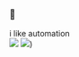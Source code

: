 ### 🦈

i like automation  
![](https://github-readme-stats.vercel.app/api/top-langs/?username=d-aughter)
![](https://github-readme-stats.vercel.app/api?username=d-aughter))

